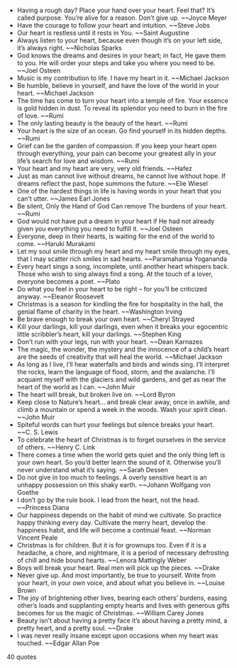  - Having a rough day? Place your hand over your heart. Feel that? It’s called purpose. You’re alive for a reason. Don’t give up. ~~Joyce Meyer
 - Have the courage to follow your heart and intuition. ~~Steve Jobs
 - Our heart is restless until it rests in You. ~~Saint Augustine
 - Always listen to your heart, because even though it’s on your left side, it’s always right. ~~Nicholas Sparks
 - God knows the dreams and desires in your heart; in fact, He gave them to you. He will order your steps and take you where you need to be. ~~Joel Osteen
 - Music is my contribution to life. I have my heart in it. ~~Michael Jackson
 - Be humble, believe in yourself, and have the love of the world in your heart. ~~Michael Jackson
 - The time has come to turn your heart into a temple of fire. Your essence is gold hidden in dust. To reveal its splendor you need to burn in the fire of love. ~~Rumi
 - The only lasting beauty is the beauty of the heart. ~~Rumi
 - Your heart is the size of an ocean. Go find yourself in its hidden depths. ~~Rumi
 - Grief can be the garden of compassion. If you keep your heart open through everything, your pain can become your greatest ally in your life’s search for love and wisdom. ~~Rumi
 - Your heart and my heart are very, very old friends. ~~Hafez
 - Just as man cannot live without dreams, he cannot live without hope. If dreams reflect the past, hope summons the future. ~~Elie Wiesel
 - One of the hardest things in life is having words in your heart that you can’t utter. ~~James Earl Jones
 - Be silent, Only the Hand of God Can remove The burdens of your heart. ~~Rumi
 - God would not have put a dream in your heart if He had not already given you everything you need to fulfill it. ~~Joel Osteen
 - Everyone, deep in their hearts, is waiting for the end of the world to come. ~~Haruki Murakami
 - Let my soul smile through my heart and my heart smile through my eyes, that I may scatter rich smiles in sad hearts. ~~Paramahansa Yogananda
 - Every heart sings a song, incomplete, until another heart whispers back. Those who wish to sing always find a song. At the touch of a lover, everyone becomes a poet. ~~Plato
 - Do what you feel in your heart to be right – for you’ll be criticized anyway. ~~Eleanor Roosevelt
 - Christmas is a season for kindling the fire for hospitality in the hall, the genial flame of charity in the heart. ~~Washington Irving
 - Be brave enough to break your own heart. ~~Cheryl Strayed
 - Kill your darlings, kill your darlings, even when it breaks your egocentric little scribbler’s heart, kill your darlings. ~~Stephen King
 - Don’t run with your legs, run with your heart. ~~Dean Karnazes
 - The magic, the wonder, the mystery and the innocence of a child’s heart are the seeds of creativity that will heal the world. ~~Michael Jackson
 - As long as I live, I’ll hear waterfalls and birds and winds sing. I’ll interpret the rocks, learn the language of flood, storm, and the avalanche. I’ll acquaint myself with the glaciers and wild gardens, and get as near the heart of the world as I can. ~~John Muir
 - The heart will break, but broken live on. ~~Lord Byron
 - Keep close to Nature’s heart... and break clear away, once in awhile, and climb a mountain or spend a week in the woods. Wash your spirit clean. ~~John Muir
 - Spiteful words can hurt your feelings but silence breaks your heart. ~~C. S. Lewis
 - To celebrate the heart of Christmas is to forget ourselves in the service of others. ~~Henry C. Link
 - There comes a time when the world gets quiet and the only thing left is your own heart. So you’d better learn the sound of it. Otherwise you’ll never understand what it’s saying. ~~Sarah Dessen
 - Do not give in too much to feelings. A overly sensitive heart is an unhappy possession on this shaky earth. ~~Johann Wolfgang von Goethe
 - I don’t go by the rule book. I lead from the heart, not the head. ~~Princess Diana
 - Our happiness depends on the habit of mind we cultivate. So practice happy thinking every day. Cultivate the merry heart, develop the happiness habit, and life will become a continual feast. ~~Norman Vincent Peale
 - Christmas is for children. But it is for grownups too. Even if it is a headache, a chore, and nightmare, it is a period of necessary defrosting of chill and hide bound hearts. ~~Lenora Mattingly Weber
 - Boys will break your heart. Real men will pick up the pieces. ~~Drake
 - Never give up. And most importantly, be true to yourself. Write from your heart, in your own voice, and about what you believe in. ~~Louise Brown
 - The joy of brightening other lives, bearing each others’ burdens, easing other’s loads and supplanting empty hearts and lives with generous gifts becomes for us the magic of Christmas. ~~William Carey Jones
 - Beauty isn’t about having a pretty face it’s about having a pretty mind, a pretty heart, and a pretty soul. ~~Drake
 - I was never really insane except upon occasions when my heart was touched. ~~Edgar Allan Poe

40 quotes
